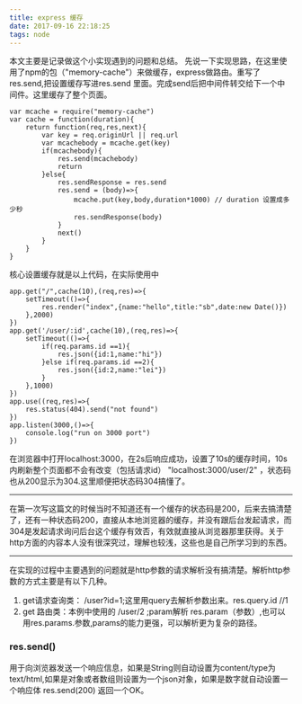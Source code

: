 ```yaml
---
title: express 缓存
date: 2017-09-16 22:18:25
tags: node
---
```


本文主要是记录做这个小实现遇到的问题和总结。
先说一下实现思路，在这里使用了npm的包（"memory-cache"）来做缓存，express做路由。重写了res.send,把设置缓存写进res.send 里面。完成send后把中间件转交给下一个中间件。这里缓存了整个页面。
```
var mcache = require("memory-cache")
var cache = function(duration){
    return function(req,res,next){
        var key = req.originUrl || req.url
        var mcachebody = mcache.get(key)
        if(mcachebody){
            res.send(mcachebody)
            return
        }else{
            res.sendResponse = res.send
            res.send = (body)=>{
                mcache.put(key,body,duration*1000) // duration 设置成多少秒
                res.sendResponse(body)
            }
            next()
        }
    }
}
```
核心设置缓存就是以上代码，在实际使用中
```
app.get("/",cache(10),(req,res)=>{
    setTimeout(()=>{
        res.render("index",{name:"hello",title:"sb",date:new Date()})
    },2000)
})
app.get('/user/:id',cache(10),(req,res)=>{
    setTimeout(()=>{
        if(req.params.id ==1){
            res.json({id:1,name:"hi"})
        }else if(req.params.id ==2){
            res.json({id:2,name:"lei"})
        }
    },1000)
})
app.use((req,res)=>{
    res.status(404).send("not found")
})
app.listen(3000,()=>{
    console.log("run on 3000 port")
})
```

在浏览器中打开localhost:3000，在2s后响应成功，设置了10s的缓存时间，10s内刷新整个页面都不会有改变（包括请求id） "localhost:3000/user/2" ，状态码也从200显示为304.这里顺便把状态码304搞懂了。

----
在第一次写这篇文的时候当时不知道还有一个缓存的状态码是200，后来去搞清楚了，还有一种状态码200，直接从本地浏览器的缓存，并没有跟后台发起请求，而304是发起请求询问后台这个缓存有效否，有效就直接从浏览器那里获得。关于http方面的内容本人没有很深究过，理解也较浅，这些也是自己所学习到的东西。

----

在实现的过程中主要遇到的问题就是http参数的请求解析没有搞清楚。解析http参数的方式主要是有以下几种。

 1. get请求查询类： /user?id=1;这里用query去解析参数出来。res.query.id //1
 2. get 路由类：本例中使用的 /user/2 ;param解析 res.param（参数）,也可以用res.params.参数,params的能力更强，可以解析更为复杂的路径。
### res.send()
用于向浏览器发送一个响应信息，如果是String则自动设置为content/type为text/html,如果是对象或者数组则设置为一个json对象，如果是数字就自动设置一个响应体  res.send(200) 返回一个OK。


